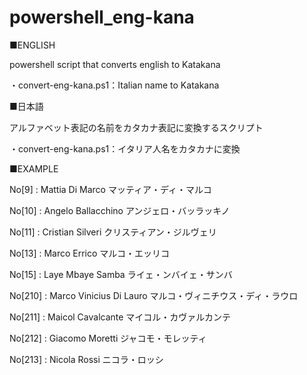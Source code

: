 # powershell_eng-kana

■ENGLISH

powershell script that converts english to Katakana

・convert-eng-kana.ps1：Italian name to Katakana

■日本語

アルファベット表記の名前をカタカナ表記に変換するスクリプト

・convert-eng-kana.ps1：イタリア人名をカタカナに変換



■EXAMPLE

No[9] : Mattia Di Marco   マッティア・ディ・マルコ

No[10] : Angelo Ballacchino   アンジェロ・バッラッキノ

No[11] : Cristian Silveri   クリスティアン・ジルヴェリ

No[13] : Marco Errico   マルコ・エッリコ

No[15] : Laye Mbaye Samba   ライェ・ンバイェ・サンバ

No[210] : Marco Vinicius Di Lauro   マルコ・ヴィニチウス・ディ・ラウロ

No[211] : Maicol Cavalcante   マイコル・カヴァルカンテ

No[212] : Giacomo Moretti   ジャコモ・モレッティ

No[213] : Nicola Rossi   ニコラ・ロッシ
